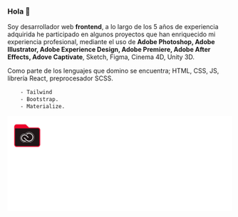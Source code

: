 ### Hola 👋
Soy desarrollador web __frontend__, a lo largo de los 5 años de experiencia adquirida he participado en algunos proyectos que han enriquecido mi experiencia profesional, mediante el uso de __Adobe Photoshop, Adobe Illustrator, Adobe Experience Design, Adobe Premiere, Adobe After Effects, Adove Captivate__, Sketch, Figma, Cinema 4D, Unity 3D.

Como parte de los lenguajes que domino se encuentra; HTML, CSS, JS, librería React, preprocesador SCSS.
```
    - Tailwind
    - Bootstrap.
    - Materialize.
```
![garyavendanio](readme.jpg)